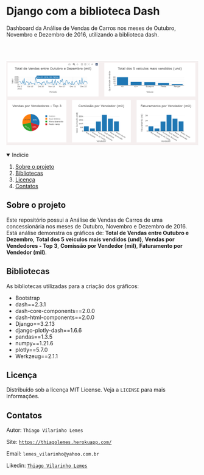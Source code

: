 # Django com a biblioteca Dash



Dashboard da Análise de Vendas de Carros nos meses de Outubro, Novembro e Dezembro de 2016, utilizando a biblioteca dash.

<br><br>

![](/images/print.png)

<!-- TABLE OF CONTENTS -->
<details open="open">
  <summary>Indície</summary>
  <ol>
    <li>
      <a href="#sobre-o-projeto">Sobre o projeto</a>
    </li>
    <li><a href="#bibliotecas">Bibliotecas</a></li>
    <li><a href="#licença">Licença</a></li>
    <li><a href="#contatos">Contatos</a></li>
  </ol>
</details>

<!-- Sobre o projeto -->
## Sobre o projeto

Este repositório possui a Análise de Vendas de Carros de uma concessionária nos meses de Outubro, Novembro e Dezembro de 2016. Está análise demonstra os gráficos de:
**Total de Vendas entre Outubro e Dezembro**, **Total dos 5 veiculos mais vendidos (und)**, **Vendas por Vendedores - Top 3**, **Comissão por Vendedor (mil)**,
**Faturamento por Vendedor (mil)**.

<!-- Bibliotecas -->
## Bibliotecas

As bibliotecas utilizadas para a criação dos gráficos:

* Bootstrap
* dash==2.3.1
* dash-core-components==2.0.0
* dash-html-components==2.0.0
* Django==3.2.13
* django-plotly-dash==1.6.6
* pandas==1.3.5
* numpy==1.21.6
* plotly==5.7.0
* Werkzeug==2.1.1

<!-- Licença -->
## Licença

Distribuído sob a licença MIT License. Veja a `LICENSE` para mais informações.

<!-- Contatos -->
## Contatos

Autor: `Thiago Vilarinho Lemes`

Site: [`https://thiagolemes.herokuapp.com/`](https://thiagolemes.herokuapp.com)

Email: `lemes_vilarinho@yahoo.com.br`

Likedin: [`Thiago Vilarinho Lemes`](https://www.linkedin.com/in/thiago-vilarinho-lemes-b1232727/)
